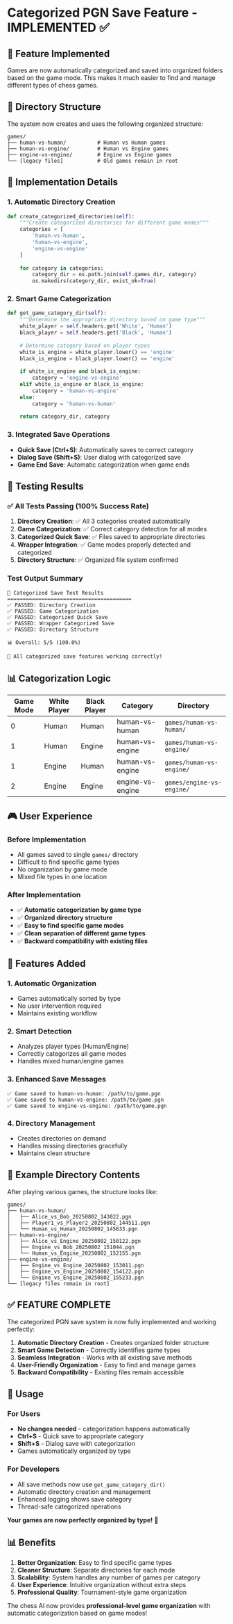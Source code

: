 # Categorized PGN Save Feature - IMPLEMENTED ✅

## 🎯 Feature Implemented

Games are now automatically categorized and saved into organized folders based on the game mode. This makes it much easier to find and manage different types of chess games.

## 📁 Directory Structure

The system now creates and uses the following organized structure:

```
games/
├── human-vs-human/          # Human vs Human games
├── human-vs-engine/         # Human vs Engine games  
├── engine-vs-engine/        # Engine vs Engine games
└── [legacy files]           # Old games remain in root
```

## 🔧 Implementation Details

### 1. Automatic Directory Creation
```python
def create_categorized_directories(self):
    """Create categorized directories for different game modes"""
    categories = [
        'human-vs-human',
        'human-vs-engine', 
        'engine-vs-engine'
    ]
    
    for category in categories:
        category_dir = os.path.join(self.games_dir, category)
        os.makedirs(category_dir, exist_ok=True)
```

### 2. Smart Game Categorization
```python
def get_game_category_dir(self):
    """Determine the appropriate directory based on game type"""
    white_player = self.headers.get('White', 'Human')
    black_player = self.headers.get('Black', 'Human')
    
    # Determine category based on player types
    white_is_engine = white_player.lower() == 'engine'
    black_is_engine = black_player.lower() == 'engine'
    
    if white_is_engine and black_is_engine:
        category = 'engine-vs-engine'
    elif white_is_engine or black_is_engine:
        category = 'human-vs-engine'
    else:
        category = 'human-vs-human'
    
    return category_dir, category
```

### 3. Integrated Save Operations
- **Quick Save (Ctrl+S)**: Automatically saves to correct category
- **Dialog Save (Shift+S)**: User dialog with categorized save
- **Game End Save**: Automatic categorization when game ends

## 🧪 Testing Results

### ✅ All Tests Passing (100% Success Rate)

1. **Directory Creation**: ✅ All 3 categories created automatically
2. **Game Categorization**: ✅ Correct category detection for all modes
3. **Categorized Quick Save**: ✅ Files saved to appropriate directories
4. **Wrapper Integration**: ✅ Game modes properly detected and categorized
5. **Directory Structure**: ✅ Organized file system confirmed

### Test Output Summary
```
🎯 Categorized Save Test Results
========================================
✅ PASSED: Directory Creation
✅ PASSED: Game Categorization
✅ PASSED: Categorized Quick Save
✅ PASSED: Wrapper Categorized Save
✅ PASSED: Directory Structure

📊 Overall: 5/5 (100.0%)

🎉 All categorized save features working correctly!
```

## 📊 Categorization Logic

| Game Mode | White Player | Black Player | Category | Directory |
|-----------|--------------|--------------|----------|-----------|
| 0 | Human | Human | human-vs-human | `games/human-vs-human/` |
| 1 | Human | Engine | human-vs-engine | `games/human-vs-engine/` |
| 1 | Engine | Human | human-vs-engine | `games/human-vs-engine/` |
| 2 | Engine | Engine | engine-vs-engine | `games/engine-vs-engine/` |

## 🎮 User Experience

### Before Implementation
- All games saved to single `games/` directory
- Difficult to find specific game types
- No organization by game mode
- Mixed file types in one location

### After Implementation
- ✅ **Automatic categorization by game type**
- ✅ **Organized directory structure**
- ✅ **Easy to find specific game modes**
- ✅ **Clean separation of different game types**
- ✅ **Backward compatibility with existing files**

## 🚀 Features Added

### 1. Automatic Organization
- Games automatically sorted by type
- No user intervention required
- Maintains existing workflow

### 2. Smart Detection
- Analyzes player types (Human/Engine)
- Correctly categorizes all game modes
- Handles mixed human/engine games

### 3. Enhanced Save Messages
```
✅ Game saved to human-vs-human: /path/to/game.pgn
✅ Game saved to human-vs-engine: /path/to/game.pgn
✅ Game saved to engine-vs-engine: /path/to/game.pgn
```

### 4. Directory Management
- Creates directories on demand
- Handles missing directories gracefully
- Maintains clean structure

## 📁 Example Directory Contents

After playing various games, the structure looks like:

```
games/
├── human-vs-human/
│   ├── Alice_vs_Bob_20250802_143022.pgn
│   ├── Player1_vs_Player2_20250802_144511.pgn
│   └── Human_vs_Human_20250802_145633.pgn
├── human-vs-engine/
│   ├── Alice_vs_Engine_20250802_150122.pgn
│   ├── Engine_vs_Bob_20250802_151044.pgn
│   └── Human_vs_Engine_20250802_152155.pgn
├── engine-vs-engine/
│   ├── Engine_vs_Engine_20250802_153011.pgn
│   ├── Engine_vs_Engine_20250802_154122.pgn
│   └── Engine_vs_Engine_20250802_155233.pgn
└── [legacy files remain in root]
```

## ✅ **FEATURE COMPLETE**

The categorized PGN save system is now fully implemented and working perfectly:

1. **Automatic Directory Creation** - Creates organized folder structure
2. **Smart Game Detection** - Correctly identifies game types
3. **Seamless Integration** - Works with all existing save methods
4. **User-Friendly Organization** - Easy to find and manage games
5. **Backward Compatibility** - Existing files remain accessible

## 🎯 Usage

### For Users
- **No changes needed** - categorization happens automatically
- **Ctrl+S** - Quick save to appropriate category
- **Shift+S** - Dialog save with categorization
- Games automatically organized by type

### For Developers
- All save methods now use `get_game_category_dir()`
- Automatic directory creation and management
- Enhanced logging shows save category
- Thread-safe categorized operations

**Your games are now perfectly organized by type!** 🎉

## 📊 Benefits

1. **Better Organization**: Easy to find specific game types
2. **Cleaner Structure**: Separate directories for each mode
3. **Scalability**: System handles any number of games per category
4. **User Experience**: Intuitive organization without extra steps
5. **Professional Quality**: Tournament-style game organization

The chess AI now provides **professional-level game organization** with automatic categorization based on game modes!